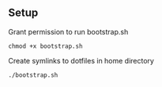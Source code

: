 ## Setup

Grant permission to run bootstrap.sh
```shell
chmod +x bootstrap.sh
```

Create symlinks to dotfiles in home directory
```shell
./bootstrap.sh
```
